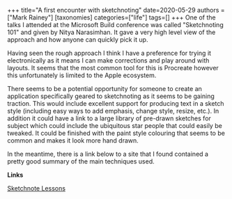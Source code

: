 +++
title="A first encounter with sketchnoting"
date=2020-05-29
authors = ["Mark Rainey"]
[taxonomies]
categories=["life"]
tags=[]
+++
One of the talks I attended at the Microsoft Build conference was called "Sketchnoting 101" and given by Nitya Narasimhan. It gave a very high level view of the approach and how anyone can quickly pick it up. 
<!-- more -->

Having seen the rough approach I think I have a preference for trying it electronically as it means I can make corrections and play around with layouts. It seems that the most common tool for this is Procreate however this unfortunately is limited to the Apple ecosystem. 

There seems to be a potential opportunity for someone to create an application specifically geared to sketchnoting as it seems to be gaining traction. This would include excellent support for producing text in a sketch style (including easy ways to add emphasis, change style, resize, etc.). In addition it could have a link to a large library of pre-drawn sketches for subject which could include the ubiquitous star people that could easily be tweaked. It could be finished with the paint style colouring that seems to be common and makes it look more hand drawn.

In the meantime, there is a link below to a site that I found contained a pretty good summary of the main techniques used.

__Links__

[Sketchnote Lessons](https://sachachua.com/blog/series/sketchnote-lessons-2/)



